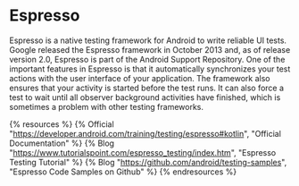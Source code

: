 # Espresso

Espresso is a native testing framework for Android to write reliable UI tests. Google released the Espresso framework in October 2013 and, as of release version 2.0, Espresso is part of the Android Support Repository. One of the important features in Espresso is that it automatically synchronizes your test actions with the user interface of your application. The framework also ensures that your activity is started before the test runs. It can also force a test to wait until all observer background activities have finished, which is sometimes a problem with other testing frameworks.

{% resources %}
  {% Official "https://developer.android.com/training/testing/espresso#kotlin", "Official Documentation" %}
  {% Blog "https://www.tutorialspoint.com/espresso_testing/index.htm", "Espresso Testing Tutorial" %}
  {% Blog "https://github.com/android/testing-samples", "Espresso Code Samples on Github" %}
{% endresources %}

